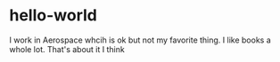 # hello-world


I work in Aerospace whcih is ok but not my favorite thing. I like books a whole lot. That's about it I think
